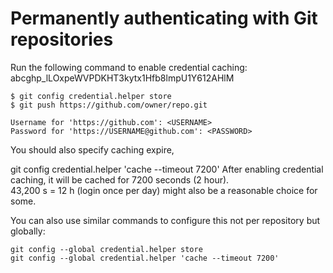 # Permanently authenticating with Git repositories
Run the following command to enable credential caching:<br>
abc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

```
$ git config credential.helper store
$ git push https://github.com/owner/repo.git
```

```
Username for 'https://github.com': <USERNAME>
Password for 'https://USERNAME@github.com': <PASSWORD>
```
You should also specify caching expire,

git config credential.helper 'cache --timeout 7200'
After enabling credential caching, it will be cached for 7200 seconds (2 hour). <br>
43,200 s = 12 h (login once per day) might also be a reasonable choice for some.

You can also use similar commands to configure this not per repository but globally:

```
git config --global credential.helper store
git config --global credential.helper 'cache --timeout 7200'
```
